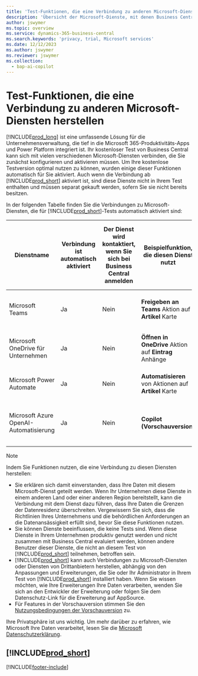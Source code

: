 ```yaml
---
title: 'Test-Funktionen, die eine Verbindung zu anderen Microsoft-Diensten herstellen'
description: 'Übersicht der Microsoft-Dienste, mit denen Business Central in der Testversion verbunden ist.'
author: jswymer
ms.topic: overview
ms.service: dynamics-365-business-central
ms.search.keywords: 'privacy, trial, Microsoft services'
ms.date: 12/12/2023
ms.author: jswymer
ms.reviewer: jswymer
ms.collection:
  - bap-ai-copilot
---
```

# <a name="trial-features-that-connect-to-other-microsoft-services"></a>Test-Funktionen, die eine Verbindung zu anderen Microsoft-Diensten herstellen

[!INCLUDE[prod_long](includes/prod_long.md)] ist eine umfassende Lösung für die Unternehmensverwaltung, die tief in die Microsoft 365-Produktivitäts-Apps und Power Platform integriert ist. Ihr kostenloser Test von Business Central kann sich mit vielen verschiedenen Microsoft-Diensten verbinden, die Sie zunächst konfigurieren und aktivieren müssen. Um Ihre kostenlose Testversion optimal nutzen zu können, wurden einige dieser Funktionen automatisch für Sie aktiviert. Auch wenn die Verbindung ab [!INCLUDE[prod_short](includes/prod_short.md)] aktiviert ist, sind diese Dienste nicht in Ihrem Test enthalten und müssen separat gekauft werden, sofern Sie sie nicht bereits besitzen.

In der folgenden Tabelle finden Sie die Verbindungen zu Microsoft-Diensten, die für [!INCLUDE[prod_short](includes/prod_short.md)]-Tests automatisch aktiviert sind:

|Dienstname|Verbindung ist automatisch aktiviert |Der Dienst wird kontaktiert, wenn Sie sich bei Business Central anmelden |Beispielfunktion, die diesen Dienst nutzt | Erfahren Sie, wie Sie die Verbindung und die Funktionen, die sie nutzen, verwalten können|  
|------------|-------------|--------|------------|-------------|
|Microsoft Teams|Ja|Nein|**Freigeben an Teams** Aktion auf **Artikel** Karte |[Verwaltung der Teams-Integration mit Business Central](admin-teams-integration.md)|  
|Microsoft OneDrive für Unternehmen|Ja|Nein|**Öffnen in OneDrive** Aktion auf **Eintrag** Anhänge |[Managing OneDrive Integration mit Business Central](admin-onedrive-integration.md#configure-onedrive-using-onedrive-setup)|  
| Microsoft Power Automate |Ja|Nein|**Automatisieren** von Aktionen auf **Artikel** Karte |[Einrichten der Power Automate-Integration](/dynamics365/business-central/dev-itpro/powerplatform/power-automate-setup)|
| Microsoft Azure OpenAI-Automatisierung |Ja |Nein|**Copilot (Vorschauversion)** |[KI-gestützten Marketingtext für Artikel mit Copilot konfigurieren](enable-ai.md)|

> [!NOTE]
> Indem Sie Funktionen nutzen, die eine Verbindung zu diesen Diensten herstellen: 
>
> - Sie erklären sich damit einverstanden, dass Ihre Daten mit diesem Microsoft-Dienst geteilt werden. Wenn Ihr Unternehmen diese Dienste in einem anderen Land oder einer anderen Region bereitstellt, kann die Verbindung mit dem Dienst dazu führen, dass Ihre Daten die Grenzen der Datenresidenz überschreiten. Vergewissern Sie sich, dass die Richtlinien Ihres Unternehmens und die behördlichen Anforderungen an die Datenansässigkeit erfüllt sind, bevor Sie diese Funktionen nutzen. 
> - Sie können Dienste beeinflussen, die keine Tests sind. Wenn diese Dienste in Ihrem Unternehmen produktiv genutzt werden und nicht zusammen mit Business Central evaluiert werden, können andere Benutzer dieser Dienste, die nicht an diesem Test von [!INCLUDE[prod_short](includes/prod_short.md)] teilnehmen, betroffen sein.
> - [!INCLUDE[prod_short](includes/prod_short.md)] kann auch Verbindungen zu Microsoft-Diensten oder Diensten von Drittanbietern herstellen, abhängig von den Anpassungen und Erweiterungen, die Sie oder Ihr Administrator in Ihrem Test von [!INCLUDE[prod_short](includes/prod_short.md)] installiert haben. Wenn Sie wissen möchten, wie Ihre Erweiterungen Ihre Daten verarbeiten, wenden Sie sich an den Entwickler der Erweiterung oder folgen Sie dem Datenschutz-Link für die Erweiterung auf AppSource.
> - Für Features in der Vorschauversion stimmen Sie den [Nutzungsbedingungen der Vorschauversion](https://powerplatform.microsoft.com/en-us/legaldocs/supp-powerplatform-preview/?wt.mc_id=power-virtual-agents_inproduct) zu.

Ihre Privatsphäre ist uns wichtig. Um mehr darüber zu erfahren, wie Microsoft Ihre Daten verarbeitet, lesen Sie die [Microsoft Datenschutzerklärung](https://go.microsoft.com/fwlink/?linkid=521839).

## [!INCLUDE[prod_short](includes/free_trial_md.md)]  

[!INCLUDE[footer-include](includes/footer-banner.md)]
